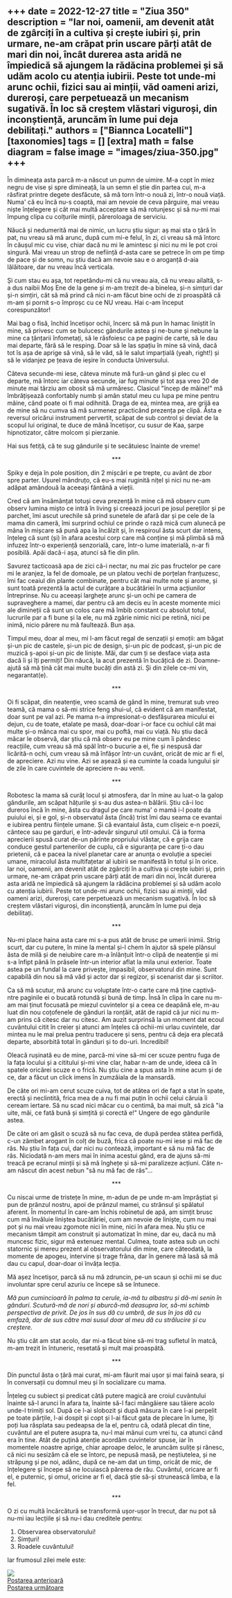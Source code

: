 
+++
date = 2022-12-27
title = "Ziua 350"
description = "Iar noi, oamenii, am devenit atât de zgârciți în a cultiva și crește iubiri și, prin urmare, ne-am crăpat prin uscare părți atât de mari din noi, încât durerea asta aridă ne împiedică să ajungem la rădăcina problemei și să udăm acolo cu atenția iubirii. Peste tot unde-mi arunc ochii, fizici sau ai minții, văd oameni arizi, dureroși, care perpetuează un mecanism sugativă. În loc să creștem vlăstari viguroși, din inconștiență, aruncăm în lume pui deja debilitați."
authors = ["Biannca Locatelli"]
[taxonomies]
tags = []
[extra]
math = false
diagram = false
image = "images/ziua-350.jpg"
+++
---

În dimineața asta parcă m-a născut un pumn de uimire. M-a copt în miez negru de vise și spre dimineață, la un semn el știe din partea cui, m-a răsfirat printre degete desfăcute, să mă torn într-o nouă zi, într-o nouă viață. Numa' că eu încă nu-s coaptă, mai am nevoie de ceva pârguire, mai vreau niște înțelegere și cât mai multă acceptare să mă rotunjesc și să nu-mi mai împung clipa cu colțurile minții, păreroloaga de serviciu.

Năucă și nedumerită mai de nimic, un lucru știu sigur: aș mai sta o țâră în pat, nu vreau să mă arunc, după cum mi-e felul, în zi, ci vreau să mă întorc în căușul mic cu vise, chiar dacă nu mi le amintesc și nici nu mi le pot croi singură. Mai vreau un strop de neființă d-asta care se petrece în om pe timp de pace și de somn, nu știu dacă am nevoie sau e o aroganță d-aia lălăitoare, dar nu vreau încă verticala.

Și cum stau eu așa, tot repetându-mi că nu vreau aia, că nu vreau ailaltă, s-a dus naibii Moș Ene de la gene și m-am trezit de-a binelea, și-n simțuri dar și-n simțiri, cât să mă prind că nici n-am făcut bine ochi de zi proaspătă că m-am și pornit s-o împroșc cu ce NU vreau. Hai c-am început corespunzător!

Mai bag o fisă, închid încetișor ochii, încerc să mă pun în hamac liniștit în mine, să privesc cum se bulucesc gândurile astea și ne-bune și nebune la mine ca țânțarii înfometați, să le răsfoiesc ca pe pagini de carte, să le dau mai departe, fără să le resping. Doar să le las spațiu în mine să vină, dacă tot îs așa de aprige să vină, să le văd, să le salut imparțială (yeah, right!) și să le vidanjez pe țeava de ieșire în conducta Universului.

Câteva secunde-mi iese, câteva minute mă fură-un gând și plec cu el departe, mă întorc iar câteva secunde, iar fug minute și tot așa vreo 20 de minute mai târziu am obosit să mă urmăresc. Clasicul "încep de mâine!" mă îmbrățișează confortably numb și amân statul meu cu lupa pe mine pentru mâine, când poate oi fi mai odihnită. Draga de ea, mintea mea, are grijă ea de mine să nu cumva să mă surmenez practicând prezența pe clipă. Ăsta e reversul oricărui instrument pervertit, scăpat de sub control și deviat de la scopul lui original, te duce de mână încetișor, cu susur de Kaa, șarpe hipnotizator, către molcom și pierzanie.

Hai sus fetiță, că te sug gândurile și te secătuiesc înainte de vreme!

<p style="text-align: center;">***</p>

Spiky e deja în pole position, din 2 mișcări e pe trepte, cu avânt de zbor spre parter. Ușurel mândruțo, că eu-s mai ruginită nițel și nici nu ne-am adăpat amândouă la aceeași fântână a vieții.

Cred că am însămânțat totuși ceva prezență în mine că mă observ cum observ lumina mișto ce intră în living și creează jocuri pe josul pereților și pe parchet, îmi ascut urechile să prind sunetele de afară dar și pe cele de la mama din cameră, îmi surprind ochiul ce prinde o rază mică cum alunecă pe mâna în mișcare să pună apa la încălzit și, în respiroul ăsta scurt dar intens, înțeleg că sunt (și) în afara acestui corp care mă conține și mă plimbă să mă infuzez într-o experiență senzorială, care, într-o lume imaterială, n-ar fi posibilă. Apăi dacă-i așa, atunci să fie din plin.

Savurez tacticoasă apa de zici că-i nectar, nu mai zic pas fructelor pe care mi le aranjez, la fel de domoale, pe un platou vechi de porțelan franțuzesc, îmi fac ceaiul din plante combinate, pentru cât mai multe note și arome, și sunt toată prezentă la actul de curățare a bucătăriei în urma acțiunilor întreprinse. Nu cu aceeași larghețe arunc și-un ochi pe camera de supraveghere a mamei, dar pentru că am decis eu în aceste momente mici ale dimineții că sunt un colos care mă îmbib constant cu absolut totul, lucrurile par a fi bune și la ele, nu mă zgârie nimic nici pe retină, nici pe inimă, nicio părere nu mă faultează. Bun așa.

Timpul meu, doar al meu, mi l-am făcut regal de senzații și emoții: am băgat și-un pic de castele, și-un pic de design, și-un pic de podcast, și-un pic de muzică ș-apoi și-un pic de liniște. Măi, dar cum ți se desface viața asta dacă îi și îți permiți! Din năucă, la acut prezentă în bucățică de zi. Doamne-ajută să mă țină cât mai multe bucăți din astă zi. Și din zilele ce-mi vin, negarantat(e).

<p style="text-align: center;">***</p>

Oi fi scăpat, din neatenție, vreo scamă de gând în mine, tremurat sub vreo teamă, că mama o să-mi strice feng shui-ul, că evident că am manifestat, doar sunt pe val azi. Pe mama n-a impresionat-o desfășurarea micului ei dejun, cu de toate, etalate pe masă, doar-doar i-or face cu ochiul cât mai multe și-o mânca mai cu spor, mai cu poftă, mai cu viață. Nu știu dacă măcar le observă, dar știu că mă observ eu pe mine cum îi pândesc reacțiile, cum vreau să mă spăl într-o bucurie a ei, fie și nespusă dar licărită-n ochi, cum vreau să mă înfășor într-un cuvânt, oricât de mic ar fi el, de apreciere. Azi nu vine. Azi se așează și ea cuminte la coada lungului șir de zile în care cuvintele de apreciere n-au venit.

<p style="text-align: center;">***</p>

Robotesc la mama să curăț locul și atmosfera, dar în mine au luat-o la galop gândurile, am scăpat hățurile și s-au dus astea-n bălării. Știu că-i loc dureros încă în mine, ăsta cu dragul pe care numa' o mamă i-l poate da puiului ei, și e gol, și-n observatul ăsta (încă) trist îmi dau seama ce evantai e iubirea pentru ființele umane. Și că evantaiul ăsta, cum clișeic e-n poezii, cântece sau pe garduri, e într-adevăr singurul util omului. Că ia forma aprecierii spusă curat de-un părinte propriului vlăstar, că e grija care conduce gestul partenerilor de cuplu, că e siguranța pe care ți-o dau prietenii, că e pacea la nivel planetar care ar anunța o evoluție a speciei umane, miracolul ăsta multifațetar al iubirii se manifestă în totul și în orice. Iar noi, oamenii, am devenit atât de zgârciți în a cultiva și crește iubiri și, prin urmare, ne-am crăpat prin uscare părți atât de mari din noi, încât durerea asta aridă ne împiedică să ajungem la rădăcina problemei și să udăm acolo cu atenția iubirii. Peste tot unde-mi arunc ochii, fizici sau ai minții, văd oameni arizi, dureroși, care perpetuează un mecanism sugativă. În loc să creștem vlăstari viguroși, din inconștiență, aruncăm în lume pui deja debilitați.

<p style="text-align: center;">***</p>

Nu-mi place haina asta care mi s-a pus atât de brusc pe umerii inimii. Strig scurt, dar cu putere, în mine la mental și-l chem în ajutor să spele plânsul ăsta de milă și de neiubire care m-a înlănțuit într-o clipă de neatenție și mi s-a înfipt până în prăsele într-un interior aflat la mila unui exterior. Toate astea pe un fundal la care privește, impasibil, observatorul din mine. Sunt capabilă din nou să mă văd și actor dar și regizor, și scenarist dar și scriitor.

Ca să mă scutur, mă arunc cu voluptate într-o carte care mă ține captivă-ntre paginile ei o bucată rotundă și bună de timp. Însă în clipa în care nu m-am mai ținut focusată pe miezul cuvintelor și a ceea ce deapănă ele, m-au luat din nou coțofenele de gânduri la ronțăit, atât de rapid că jur nici nu m-am prins că citesc dar nu citesc. Am auzit surprinsă la un moment dat ecoul cuvântului citit în creier și atunci am înțeles că ochii-mi urlau cuvintele, dar mintea nu le mai prelua pentru traducere și sens, pentru că deja era plecată departe, absorbită total în gânduri și to do-uri. Incredibil!

Oleacă rușinată eu de mine, parcă-mi vine să-mi cer scuze pentru fuga de la fața locului și a cititului și-mi vine clar, habar n-am de unde, ideea că în spatele oricărei scuze e o frică. Nu știu cine a spus asta în mine acum și de ce, dar a făcut un click imens în zumzăiala de la mansardă.

De câte ori mi-am cerut scuze cuiva, tot de atâtea ori de fapt a stat în spate, erectă și neclintită, frica mea de a nu fi mai puțin în ochii celui căruia îi ceream iertare. Să nu scad nici măcar cu o centimă, ba mai mult, să zică "ia uite, măi, ce fată bună și simțită și corectă e!" Ungere de ego gândurile astea.

De câte ori am găsit o scuză să nu fac ceva, de după perdea stătea perfidă, c-un zâmbet arogant în colț de buză, frica că poate nu-mi iese și mă fac de râs. Nu știu în fața cui, dar nici nu contează, important e să nu mă fac de râs. Niciodată n-am mers mai în inima acestui gând, era de ajuns să-mi treacă pe ecranul minții și să mă înghețe și să-mi paralizeze acțiuni. Câte n-am născut din acest nebun "să nu mă fac de râs"…

<p style="text-align: center;">***</p>

Cu niscai urme de tristețe în mine, m-adun de pe unde m-am împrăștiat și pun de prânzul nostru, apoi de prânzul mamei, cu strânsul și spălatul aferent. În momentul în care-am închis robinetul de apă, am simțit brusc cum mă învăluie liniștea bucătăriei, cum am nevoie de liniște, cum nu mai pot și nu mai vreau zgomote nici în mine, nici în afara mea. Nu știu ce mecanism tâmpit am construit și automatizat în mine, dar eu, dacă nu mă muncesc fizic, sigur mă extenuez mental. Culmea, toate astea sub un ochi statornic și mereu prezent al observatorului din mine, care câteodată, la momente de apogeu, intervine și trage frâna, dar în genere mă lasă să mă dau cu capul, doar-doar oi învăța lecția.

Mă așez încetișor, parcă să nu mă zdruncin, pe-un scaun și ochii mi se duc involuntar spre cerul azuriu ce începe să se întunece.

_Mă pun cumincioară în palma ta cerule, ia-mă tu albastru și dă-mi senin în gânduri. Scutură-mă de nori și aburcă-mă deasupra lor, să-mi schimb perspectiva de privit. De jos în sus dă cu umbră, de sus în jos dă cu emfază, dar de sus către mai susul doar al meu dă cu strălucire și cu creștere._

Nu știu cât am stat acolo, dar mi-a făcut bine să-mi trag sufletul în matcă, m-am trezit în întuneric, resetată și mult mai proaspătă.

<p style="text-align: center;">***</p>

Din punctul ăsta o țâră mai curat, mi-am făurit mai ușor și mai faină seara, și în conversații cu domnul meu și în socializare cu mama.

Înțeleg cu subiect și predicat câtă putere magică are croiul cuvântului înainte să-l arunci în afara ta, înainte să-l faci mângâiere sau tăiere acolo unde-l trimiți sol. După ce l-ai slobozit și după măsura în care l-ai perpelit pe toate părțile, l-ai dospit și copt și l-ai făcut gata de plecare în lume, îți poți lua răsplata sau pedeapsa de la el, pentru că, odată plecat din tine, cuvântul are el putere asupra ta, nu-l mai mânui cum vrei tu, ca atunci când era în tine. Atât de puțină atenție acordăm cuvintelor spuse, iar în momentele noastre aprige, chiar aproape deloc, le aruncăm sulițe și rănesc, că nici nu sesizăm că ele se întorc, pe nepusă masă, pe neștiutelea, și ne străpung și pe noi, adânc, după ce ne-am dat un timp, oricât de mic, de înțelegere și începe să ne locuiască părerea de rău. Cuvântul, oricare ar fi el, e puternic, și omul, oricine ar fi el, dacă știe să-și strunească limba, e la fel.

<p style="text-align: center;">***</p>

O zi cu multă încărcătură se transformă ușor-ușor în trecut, dar nu pot să nu-mi iau lecțiile și să nu-i dau creditele pentru:
1. Observarea observatorului!
2. Simțuri!
3. Roadele cuvântului!

Iar frumosul zilei mele este:

<div class="flex justify-center">
  <img src="images/350-1024x1020.jpeg" />
</div>


<div class="flex justify-between">
  <div>
    <a href="/blog/ziua-349/">Postarea anterioară</a>
  </div>
  <div>
    <a href="/blog/ziua-351/">Postarea următoare</a>
  </div>
</div>
